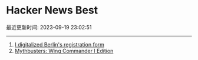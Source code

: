 # Hacker News Best

最近更新时间: 2023-09-19 23:02:51

--- 
1. [I digitalized Berlin's registration form](https://nicolasbouliane.com/projects/anmeldung-form-filler) 
2. [Mythbusters: Wing Commander I Edition](https://www.wcnews.com/news/update/16279) 
